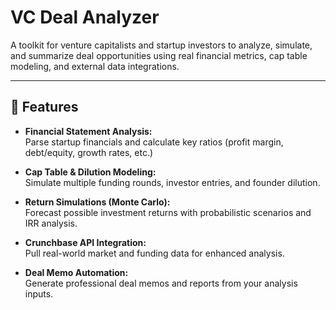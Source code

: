 # VC Deal Analyzer

A toolkit for venture capitalists and startup investors to analyze, simulate, and summarize deal opportunities using real financial metrics, cap table modeling, and external data integrations.

---

## 🚀 Features

- **Financial Statement Analysis:**  
  Parse startup financials and calculate key ratios (profit margin, debt/equity, growth rates, etc.)

- **Cap Table & Dilution Modeling:**  
  Simulate multiple funding rounds, investor entries, and founder dilution.

- **Return Simulations (Monte Carlo):**  
  Forecast possible investment returns with probabilistic scenarios and IRR analysis.

- **Crunchbase API Integration:**  
  Pull real-world market and funding data for enhanced analysis.

- **Deal Memo Automation:**  
  Generate professional deal memos and reports from your analysis inputs.



